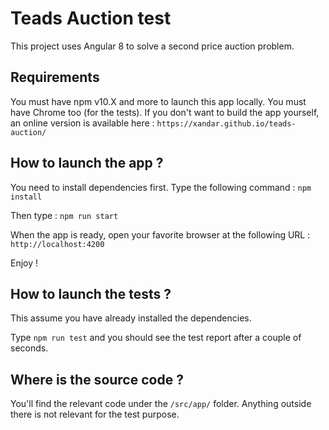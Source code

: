 # Teads Auction test

This project uses Angular 8 to solve a second price auction problem.

## Requirements

You must have npm v10.X and more to launch this app locally.
You must have Chrome too (for the tests).
If you don't want to build the app yourself, an online version is available here : `https://xandar.github.io/teads-auction/`

## How to launch the app ?

You need to install dependencies first. Type the following command : `npm install`

Then type : `npm run start`

When the app is ready, open your favorite browser at the following URL : `http://localhost:4200`

Enjoy !

## How to launch the tests ?

This assume you have already installed the dependencies.

Type `npm run test` and you should see the test report after a couple of seconds.

## Where is the source code ?

You'll find the relevant code under the `/src/app/` folder. Anything outside there is not relevant for the test purpose.


